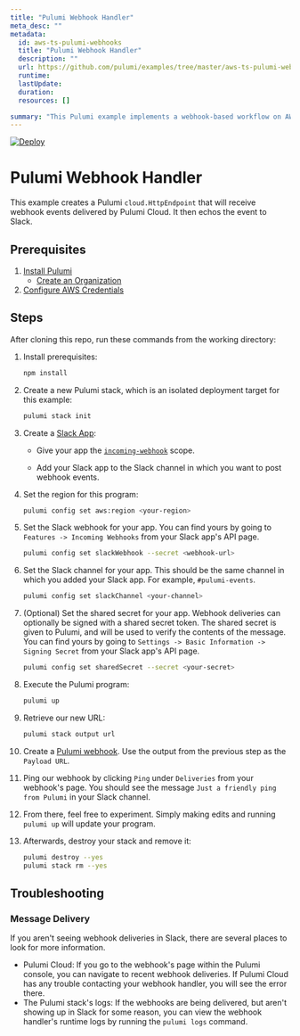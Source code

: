 ```yaml
---
title: "Pulumi Webhook Handler"
meta_desc: ""
metadata:
  id: aws-ts-pulumi-webhooks
  title: "Pulumi Webhook Handler"
  description: ""
  url: https://github.com/pulumi/examples/tree/master/aws-ts-pulumi-webhooks
  runtime: 
  lastUpdate: 
  duration: 
  resources: []

summary: "This Pulumi example implements a webhook-based workflow on AWS using Typescript. It enables developers to trigger automated actions using webhooks from Slack and GitHub, leveraging AWS services such as API Gateway, Lambda, SNS, and SQS. It demonstrates how webhooks can be used to quickly produce scalable cloud-based workflows in an easily maintainable fashion."
---
```


[![Deploy](https://get.pulumi.com/new/button.svg)](https://app.pulumi.com/new?template=https://github.com/pulumi/examples/blob/master/aws-ts-pulumi-webhooks/README.md)

# Pulumi Webhook Handler

This example creates a Pulumi `cloud.HttpEndpoint` that will receive webhook events delivered
by Pulumi Cloud. It then echos the event to Slack.

## Prerequisites
1. [Install Pulumi](https://www.pulumi.com/docs/get-started/install/)
    - [Create an Organization](https://www.pulumi.com/docs/intro/console/organizations/)
2. [Configure AWS Credentials](https://www.pulumi.com/docs/intro/cloud-providers/aws/setup/)

## Steps

After cloning this repo, run these commands from the working directory:

1. Install prerequisites:

    ```bash
    npm install
    ```

1. Create a new Pulumi stack, which is an isolated deployment target for this example:

    ```bash
    pulumi stack init
    ```

1. Create a [Slack App](https://api.slack.com/apps):

    - Give your app the [`incoming-webhook`](https://api.slack.com/scopes/incoming-webhook) scope.

    - Add your Slack app to the Slack channel in which you want to post webhook events.

1. Set the region for this program:

    ```bash
    pulumi config set aws:region <your-region>
    ```

1. Set the Slack webhook for your app. You can find yours by going to `Features -> Incoming Webhooks` from your Slack app's API page.

    ```bash
    pulumi config set slackWebhook --secret <webhook-url>
    ```

1. Set the Slack channel for your app. This should be the same channel in which you added your Slack app. For example, `#pulumi-events`.

    ```bash
    pulumi config set slackChannel <your-channel>
    ```

1. (Optional) Set the shared secret for your app. Webhook deliveries can optionally be signed with a shared secret token. The shared secret is given to Pulumi, and will be used to verify the contents of the message. You can find yours by going to `Settings -> Basic Information -> Signing Secret` from your Slack app's API page.

    ```bash
    pulumi config set sharedSecret --secret <your-secret>
    ```

1. Execute the Pulumi program:

    ```bash
    pulumi up
    ```

1. Retrieve our new URL:

    ```bash
    pulumi stack output url
    ```

1. Create a [Pulumi webhook](https://www.pulumi.com/docs/intro/console/extensions/webhooks/). Use the output from the previous step as the `Payload URL`.

1. Ping our webhook by clicking `Ping` under `Deliveries` from your webhook's page. You should see the message `Just a friendly ping from Pulumi` in your Slack channel.

1. From there, feel free to experiment. Simply making edits and running `pulumi up` will update your program.

1. Afterwards, destroy your stack and remove it:

	```bash
	pulumi destroy --yes
	pulumi stack rm --yes
	```

## Troubleshooting

### Message Delivery

If you aren't seeing webhook deliveries in Slack, there are several places to look for more information.

- Pulumi Cloud: If you go to the webhook's page within the Pulumi console, you can navigate to
  recent webhook deliveries. If Pulumi Cloud has any trouble contacting your webhook handler,
  you will see the error there.
- The Pulumi stack's logs: If the webhooks are being delivered, but aren't showing up in Slack for some
  reason, you can view the webhook handler's runtime logs by running the `pulumi logs` command.


